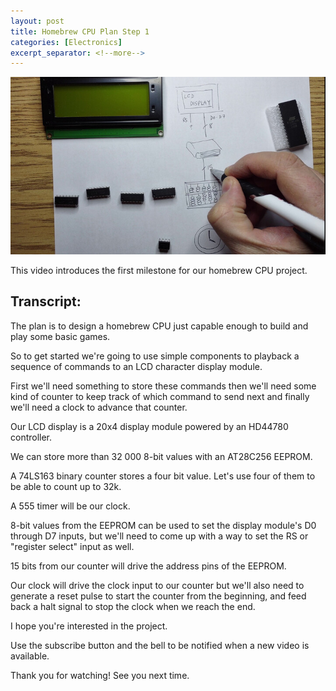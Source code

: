 ```yaml
---
layout: post
title: Homebrew CPU Plan Step 1
categories: [Electronics]
excerpt_separator: <!--more-->
---
```


<a href="https://youtu.be/QNkcTAgxSCc" class="yt-screen">
<img src="/images/step1.jpg" alt="Homebrew CPU Plan Step 1">
</a>

This video introduces the first milestone for our homebrew CPU project.

<!--more-->

## Transcript:

The plan is to design a homebrew CPU just capable enough to build and play some basic games.

So to get started we're going to use simple components to playback a sequence of commands to an LCD character display module.

First we'll need something to store these commands then we'll need some kind of counter to keep track of which command to send next and finally we'll need a clock to advance that counter.

Our LCD display is a 20x4 display module powered by an HD44780 controller.

We can store more than 32 000 8-bit values with an AT28C256 EEPROM.

A 74LS163 binary counter stores a four bit value. Let's use four of them to be able to count up to 32k.

A 555 timer will be our clock.

8-bit values from the EEPROM can be used to set the display module's D0 through D7 inputs, but we'll need to come up with a way to set the RS or "register select" input as well.

15 bits from our counter will drive the address pins of the EEPROM.

Our clock will drive the clock input to our counter but we'll also need to generate a reset pulse to start the counter from the beginning, and feed back a halt signal to stop the clock when we reach the end.

I hope you're interested in the project.

Use the subscribe button and the bell to be notified when a new video is available.

Thank you for watching! See you next time.
